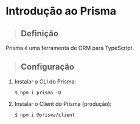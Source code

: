 # Introdução ao Prisma

> ## **Definição**

Prisma é uma ferramenta de ORM para TypeScript.

> ## **Configuração**

1. Instalar o CLI do Prisma:

   ```shell
   $ npm i prisma -D
   ```

2. Instalar o Client do Prisma (produção):

   ```shell
   $ npm i @prisma/client
   ```
